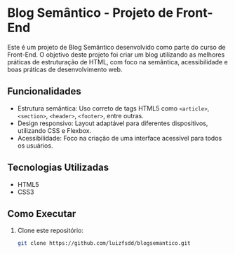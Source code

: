 # Blog Semântico - Projeto de Front-End

Este é um projeto de Blog Semântico desenvolvido como parte do curso de Front-End. O objetivo deste projeto foi criar um blog utilizando as melhores práticas de estruturação de HTML, com foco na semântica, acessibilidade e boas práticas de desenvolvimento web.

## Funcionalidades

- Estrutura semântica: Uso correto de tags HTML5 como `<article>`, `<section>`, `<header>`, `<footer>`, entre outras.
- Design responsivo: Layout adaptável para diferentes dispositivos, utilizando CSS e Flexbox.
- Acessibilidade: Foco na criação de uma interface acessível para todos os usuários.
  
## Tecnologias Utilizadas

- HTML5
- CSS3

  
## Como Executar

1. Clone este repositório:
   ```bash
   git clone https://github.com/luizfsdd/blogsemantico.git
